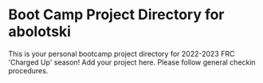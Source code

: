 # Boot Camp Project Directory for abolotski
This is your personal bootcamp project directory for 2022-2023 FRC 'Charged Up' season!  Add your project here.  Please follow general checkin procedures.
